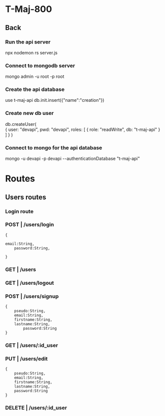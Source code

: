 # T-Maj-800

## Back

### Run the api server

npx nodemon rs server.js


### Connect to mongodb server
mongo admin -u root -p root

### Create the api database

use t-maj-api
db.init.insert({"name":"creation"})

### Create new db user

db.createUser(  
  {
    user: "devapi",
    pwd: "devapi",
    roles: [ { role: "readWrite", db: "t-maj-api" } ]
  }
)

### Connect to mongo for the api database

mongo -u devapi -p devapi --authenticationDatabase "t-maj-api"

# Routes

## Users routes

### Login route
     
### POST | /users/login
	
	{
        
    email:String,
		password:String,
		
	}

         

### GET | /users
### GET | /users/logout


### POST | /users/signup
	
	{
        pseudo:String,
        email:String,
        firstname:String,
        lastname:String,
		    password:String
	}
	
### GET | /users/:id_user
### PUT | /users/edit
	{
        pseudo:String,
        email:String,
        firstname:String,
        lastname:String,
		password:String
	}
	
### DELETE | /users/:id_user

